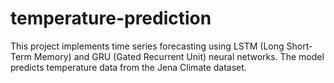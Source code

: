 # temperature-prediction
This project implements time series forecasting using LSTM (Long Short-Term Memory) and GRU (Gated Recurrent Unit) neural networks. The model predicts temperature data from the Jena Climate dataset.
